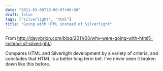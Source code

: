 ```yaml
---
date: "2011-03-09T20:00:07+00:00"
draft: false
tags: ["silverlight", "html"]
title: "Going with HTML instead of Silverlight"
---
```

From http://davybrion.com/blog/2011/03/why-were-going-with-html5-instead-of-silverlight/:



Compares HTML and Silverlight development by a variety of criteria, and concludes that HTML is a better long term bet. I've never seen it broken down like this before.

